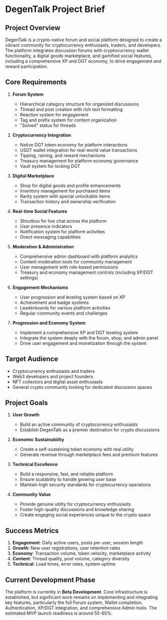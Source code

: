# DegenTalk Project Brief

## Project Overview

DegenTalk is a crypto-native forum and social platform designed to create a vibrant community for cryptocurrency enthusiasts, traders, and developers. The platform integrates discussion forums with cryptocurrency wallet functionality, a digital goods marketplace, and gamified social features, including a comprehensive XP and DGT economy, to drive engagement and reward participation.

## Core Requirements

1.  **Forum System**
    *   Hierarchical category structure for organized discussions
    *   Thread and post creation with rich text formatting
    *   Reaction system for engagement
    *   Tag and prefix system for content organization
    *   "Solved" status for threads

2.  **Cryptocurrency Integration**
    *   Native DGT token economy for platform interactions
    *   USDT wallet integration for real-world value transactions
    *   Tipping, raining, and reward mechanisms
    *   Treasury management for platform economy governance
    *   Vault system for locking DGT

3.  **Digital Marketplace**
    *   Shop for digital goods and profile enhancements
    *   Inventory management for purchased items
    *   Rarity system with special unlockable items
    *   Transaction history and ownership verification

4.  **Real-time Social Features**
    *   Shoutbox for live chat across the platform
    *   User presence indicators
    *   Notification system for platform activities
    *   Direct messaging capabilities

5.  **Moderation & Administration**
    *   Comprehensive admin dashboard with platform analytics
    *   Content moderation tools for community management
    *   User management with role-based permissions
    *   Treasury and economy management controls (including XP/DGT settings)

6.  **Engagement Mechanisms**
    *   User progression and leveling system based on XP
    *   Achievement and badge systems
    *   Leaderboards for various platform activities
    *   Regular community events and challenges

7.  **Progression and Economy System**
    *   Implement a comprehensive XP and DGT leveling system
    *   Integrate the system deeply with the forum, shop, and admin panel
    *   Drive user engagement and monetization through the system

## Target Audience

*   Cryptocurrency enthusiasts and traders
*   Web3 developers and project founders
*   NFT collectors and digital asset enthusiasts
*   General crypto community looking for dedicated discussion spaces

## Project Goals

1.  **User Growth**
    *   Build an active community of cryptocurrency enthusiasts
    *   Establish DegenTalk as a premier destination for crypto discussions

2.  **Economic Sustainability**
    *   Create a self-sustaining token economy with real utility
    *   Generate revenue through marketplace fees and premium features

3.  **Technical Excellence**
    *   Build a responsive, fast, and reliable platform
    *   Ensure scalability to handle growing user base
    *   Maintain high security standards for cryptocurrency operations

4.  **Community Value**
    *   Provide genuine utility for cryptocurrency enthusiasts
    *   Foster high-quality discussions and knowledge sharing
    *   Create engaging social experiences unique to the crypto space

## Success Metrics

1.  **Engagement**: Daily active users, posts per user, session length
2.  **Growth**: New user registrations, user retention rates
3.  **Economy**: Transaction volume, token velocity, marketplace activity
4.  **Content**: Thread quality, post volume, category diversity
5.  **Technical**: Load times, error rates, system uptime

## Current Development Phase

The platform is currently in **Beta Development**. Core infrastructure is established, but significant work remains on implementing and integrating key features, particularly the full Forum system, Wallet completion, Authentication, XP/DGT integration, and comprehensive Admin tools. The estimated MVP launch readiness is around 55-65%.
